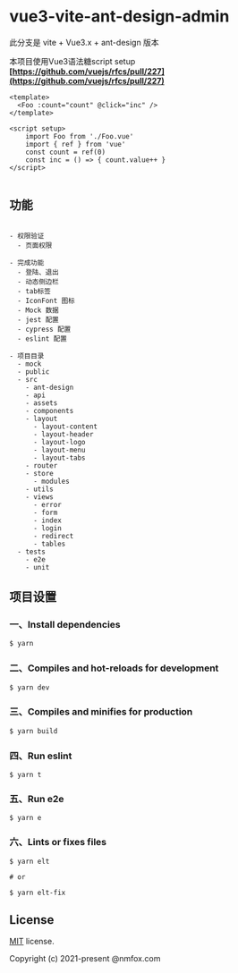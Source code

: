 # vue3-vite-ant-design-admin

此分支是 vite + Vue3.x + ant-design 版本

本项目使用Vue3语法糖script setup **[https://github.com/vuejs/rfcs/pull/227](https://github.com/vuejs/rfcs/pull/227)**  
```
<template>
  <Foo :count="count" @click="inc" />
</template>

<script setup>
    import Foo from './Foo.vue'
    import { ref } from 'vue'
    const count = ref(0)
    const inc = () => { count.value++ }
</script>
 
```

## 功能

```

- 权限验证
  - 页面权限

- 完成功能
  - 登陆、退出
  - 动态侧边栏
  - tab标签
  - IconFont 图标
  - Mock 数据
  - jest 配置
  - cypress 配置
  - eslint 配置

- 项目目录
  - mock
  - public
  - src
    - ant-design
    - api
    - assets
    - components
    - layout
      - layout-content
      - layout-header
      - layout-logo
      - layout-menu
      - layout-tabs
    - router
    - store
      - modules
    - utils
    - views
      - error
      - form
      - index
      - login
      - redirect
      - tables
  - tests
    - e2e
    - unit

```



## 项目设置

### 一、Install dependencies

```bash
$ yarn
```

### 二、Compiles and hot-reloads for development

```bash
$ yarn dev
```


### 三、Compiles and minifies for production

```bash
$ yarn build
```


### 四、Run eslint
```
$ yarn t
```

### 五、Run e2e
```
$ yarn e
```


### 六、Lints or fixes files
```
$ yarn elt

# or

$ yarn elt-fix

```

## License

[MIT]() license.

Copyright (c) 2021-present @nmfox.com
